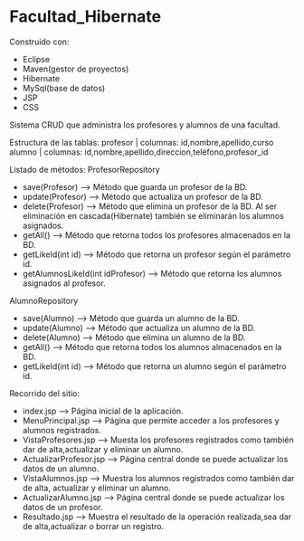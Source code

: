 # Facultad_Hibernate
Construido con:
- Eclipse
- Maven(gestor de proyectos)
- Hibernate
- MySql(base de datos)
- JSP
- CSS

Sistema CRUD que administra los profesores y alumnos de una facultad.

Estructura de las tablas:
profesor | columnas: id,nombre,apellido,curso
alumno | columnas: id,nombre,apellido,direccion,teléfono,profesor_id

Listado de métodos:
ProfesorRepository
- save(Profesor) --> Método que guarda un profesor de la BD.
- update(Profesor) --> Método que actualiza un profesor de la BD.
- delete(Profesor) --> Método que elimina un profesor de la BD. Al ser eliminación en cascada(Hibernate) también se eliminarán los alumnos asignados.
- getAll() --> Método que retorna todos los profesores almacenados en la BD.
- getLikeId(int id) --> Método que retorna un profesor según el parámetro id.
- getAlumnosLikeId(int idProfesor) --> Método que retorna los alumnos asignados al profesor.

AlumnoRepository
- save(Alumno) --> Método que guarda un alumno de la BD.
- update(Alumno) --> Método que actualiza un alumno de la BD.
- delete(Alumno) --> Método que elimina un alumno de la BD.
- getAll() --> Método que retorna todos los alumnos almacenados en la BD.
- getLikeId(int id) --> Método que retorna un alumno según el parámetro id.

Recorrido del sitio:
- index.jsp --> Página inicial de la aplicación.
- MenuPrincipal.jsp --> Página que permite acceder a los profesores y alumnos registrados.
- VistaProfesores.jsp --> Muesta los profesores registrados como también dar de alta,actualizar y eliminar un alumno.
- ActualizarProfesor.jsp --> Página central donde se puede actualizar los datos de un alumno.
- VistaAlumnos.jsp --> Muestra los alumnos registrados como también dar de alta, actualizar y eliminar un alumno.
- ActualizarAlumno.jsp --> Página central donde se puede actualizar los datos de un profesor.
- Resultado.jsp --> Muestra el resultado de la operación realizada,sea dar de alta,actualizar o borrar un registro.

 